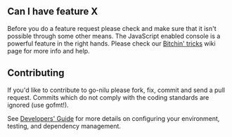 ## Can I have feature X

Before you do a feature request please check and make sure that it isn't possible
through some other means. The JavaScript enabled console is a powerful feature
in the right hands. Please check our [Bitchin' tricks](https://github.com/NiluPlatform/go-nilu/wiki/bitchin-tricks) wiki page for more info
and help.

## Contributing

If you'd like to contribute to go-nilu please fork, fix, commit and
send a pull request. Commits which do not comply with the coding standards
are ignored (use gofmt!).

See [Developers' Guide](https://github.com/NiluPlatform/go-nilu/wiki/Developers'-Guide)
for more details on configuring your environment, testing, and
dependency management.
